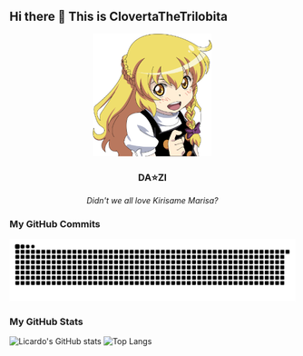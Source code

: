 ## Hi there 👋 This is ClovertaTheTrilobita

<!--
**ClovertaTheTrilobita/ClovertaTheTrilobita** is a ✨ _special_ ✨ repository because its `README.md` (this file) appears on your GitHub profile.

Here are some ideas to get you started:

- 🔭 I’m currently working on ...
- 🌱 I’m currently learning ...
- 👯 I’m looking to collaborate on ...
- 🤔 I’m looking for help with ...
- 💬 Ask me about ...
- 📫 How to reach me: ...
- 😄 Pronouns: ...
- ⚡ Fun fact: ...
-->



<div align="center">
    <img src="./resources/images/marisa.png" alt="marisa_1.png" width="210px"/>
</div>

<h3 align="center">DA⭐ZI</h3>
<p align="center">
    <i>
    	Didn't we all love Kirisame Marisa?
    </i>
</p>

### My GitHub Commits

<picture>
  <source media="(prefers-color-scheme: dark)" srcset="https://raw.githubusercontent.com/ClovertaTheTrilobita/ClovertaTheTrilobita/main/assets/github-contribution-grid-snake-dark.svg">
  <source media="(prefers-color-scheme: light)" srcset="https://raw.githubusercontent.com/ClovertaTheTrilobita/ClovertaTheTrilobita/main/assets/github-contribution-grid-snake.svg">
  <img alt="github contribution grid snake animation" src="https://raw.githubusercontent.com/ClovertaTheTrilobita/ClovertaTheTrilobita/main/assets/github-contribution-grid-snake.svg">
</picture>

<br>

### My GitHub Stats

![Licardo's GitHub stats](https://github-readme-stats.vercel.app/api?username=ClovertaTheTrilobita&show_icons=true)
![Top Langs](https://github-readme-stats.vercel.app/api/top-langs/?username=ClovertaTheTrilobita&layout=compact)
